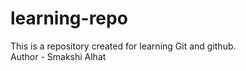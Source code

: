 # learning-repo
This is a repository created for learning Git and github.
<br>
Author - Smakshi Alhat
